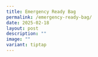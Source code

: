 ```yaml
---
title: Emergency Ready Bag
permalink: /emergency-ready-bag/
date: 2025-02-18
layout: post
description: ""
image: ""
variant: tiptap
---
```

